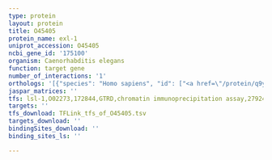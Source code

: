 ```yaml
---
type: protein
layout: protein
title: O45405
protein_name: exl-1
uniprot_accession: O45405
ncbi_gene_id: '175100'
organism: Caenorhabditis elegans
function: target gene
number_of_interactions: '1'
orthologs: '[{"species": "Homo sapiens", "id": ["<a href=\"/protein/q9y696\">Q9Y696</a>", "<a href=\"/protein/o15247\">O15247</a>"]}, {"species": "Mus musculus", "id": ["<a href=\"/protein/q8bxk9\">Q8BXK9</a>", "<a href=\"/protein/q9qyb1\">Q9QYB1</a>"]}, {"species": "Rattus norvegicus", "id": ["<a href=\"/protein/q5m883\">Q5M883</a>", "<a href=\"/protein/g3v8c4\">G3V8C4</a>", "Q9EPT8"]}, {"species": "Danio rerio", "id": ["<a href=\"/protein/f1qti1\">F1QTI1</a>", "<a href=\"/protein/a2cef5\">A2CEF5</a>"]}]'
jaspar_matrices: ''
tfs: lsl-1,O02273,172844,GTRD,chromatin immunoprecipitation assay,27924024%5Buid%5D,No
targets: ''
tfs_download: TFLink_tfs_of_O45405.tsv
targets_download: ''
bindingSites_download: ''
binding_sites_ls: ''

---
```


